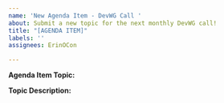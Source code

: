 ```yaml
---
name: 'New Agenda Item - DevWG Call '
about: Submit a new topic for the next monthly DevWG call!
title: "[AGENDA ITEM]"
labels: ''
assignees: ErinOCon

---
```


**Agenda Item Topic:**

**Topic Description:**
